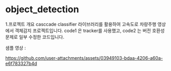 # object_detection
1.프로젝트 개요
casccade classifier 라이브러리를 활용하여 고속도로 차량주행 영상에서 객체감지 프로젝트입니다.
code1 은 tracker를 사용했고, code2 는 버전 호환성문제로 일부 수정한 코드입니다. 


샘플 영상 : 

https://github.com/user-attachments/assets/03949103-bdaa-4206-a60a-e6f783327b4d
